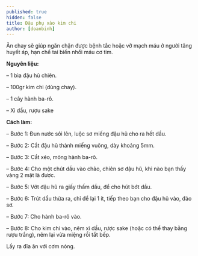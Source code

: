 ```yaml
---
published: true
hidden: false
title: Đậu phụ xào kim chi 
author: [doanbinh] 
---
```

 Ăn chay sẽ giúp ngăn chặn được bệnh tắc hoặc vỡ mạch máu ở người tăng huyết áp, hạn chế tai biến nhồi máu cơ tim.

**Nguyên liệu:**

– 1 bìa đậu hũ chiên.

– 100gr kim chi (dùng chay).

– 1 cây hành ba-rô.

– Xì dầu, rượu sake

**Cách làm:**

– Bước 1: Đun nước sôi lên, luộc sơ miếng đậu hũ cho ra hết dầu.

– Bước 2: Cắt đậu hũ thành miếng vuông, dày khoảng 5mm.

– Bước 3: Cắt xéo, mỏng hành ba-rô.

– Bước 4: Cho một chút dầu vào chảo, chiên sơ đậu hũ, khi nào bạn thấy vàng 2 mặt là được.

– Bước 5: Vớt đậu hũ ra giấy thấm dầu, để cho hút bớt dầu.

– Bước 6: Trút dầu thừa ra, chỉ để lại 1 ít, tiếp theo bạn cho đậu hũ vào, đảo sơ.

– Bước 7: Cho hành ba-rô vào.

– Bước 8: Cho kim chi vào, nêm xì dầu, rược sake (hoặc có thể thay bằng rượu trắng), nêm lại vừa miệng rồi tắt bếp.

Lấy ra đĩa ăn với cơm nóng.
